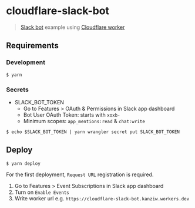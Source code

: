# cloudflare-slack-bot

> [Slack bot](https://api.slack.com/bot-users) example using [Cloudflare worker](https://workers.cloudflare.com/)


## Requirements

### Development

```shell
$ yarn
```


### Secrets
- SLACK_BOT_TOKEN
    - Go to Features > OAuth & Permissions in Slack app dashboard
    - Bot User OAuth Token: starts with `xoxb-`
    - Minimum scopes: `app_mentions:read` & `chat:write`

```shell
$ echo $SLACK_BOT_TOKEN | yarn wrangler secret put SLACK_BOT_TOKEN
```

## Deploy

```shell
$ yarn deploy
```

For the first deployment, `Request URL` registration is required.

1. Go to Features > Event Subscriptions in Slack app dashboard
2. Turn on `Enable Events`
3. Write worker url e.g. `https://cloudflare-slack-bot.kanziw.workers.dev`

